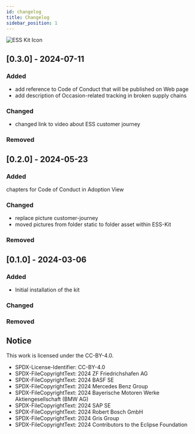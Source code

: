```yaml
---
id: changelog
title: Changelog
sidebar_position: 1
---
```


![ESS Kit Icon](@site/static/img/kit-icons/ess-kit-icon.svg)

## [0.3.0] - 2024-07-11

### Added

- add reference to Code of Conduct that will be published on Web page
- add description of Occasion-related tracking in broken supply chains

### Changed

- changed link to video about ESS customer journey

### Removed

## [0.2.0] - 2024-05-23

### Added

chapters for Code of Conduct in Adoption View

### Changed

- replace picture customer-journey
- moved pictures from folder static to folder asset within ESS-Kit

### Removed

## [0.1.0] - 2024-03-06

### Added

- Initial installation of the kit

### Changed

### Removed

## Notice

This work is licensed under the CC-BY-4.0.

- SPDX-License-Identifier: CC-BY-4.0
- SPDX-FileCopyrightText: 2024 ZF Friedrichshafen AG
- SPDX-FileCopyrightText: 2024 BASF SE
- SPDX-FileCopyrightText: 2024 Mercedes Benz Group
- SPDX-FileCopyrightText: 2024 Bayerische Motoren Werke Aktiengesellschaft (BMW AG)
- SPDX-FileCopyrightText: 2024 SAP SE
- SPDX-FileCopyrightText: 2024 Robert Bosch GmbH
- SPDX-FileCopyrightText: 2024 Gris Group
- SPDX-FileCopyrightText: 2024 Contributors to the Eclipse Foundation
